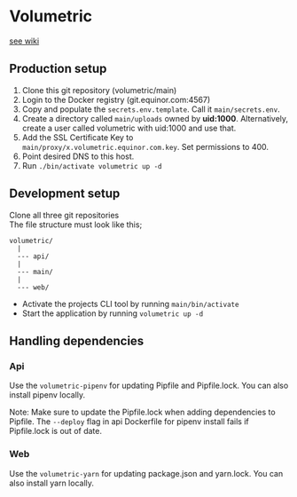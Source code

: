 # Volumetric

[see wiki](https://git.equinor.com/volumetric/main/wikis/)

## Production setup
1. Clone this git repository (volumetric/main)
2. Login to the Docker registry (git.equinor.com:4567)
3. Copy and populate the `secrets.env.template`. Call it `main/secrets.env`.
4. Create a directory called `main/uploads` owned by **uid:1000**. Alternatively, create a user called volumetric with uid:1000 and use that.
5. Add the SSL Certificate Key to `main/proxy/x.volumetric.equinor.com.key`. Set permissions to 400.
6. Point desired DNS to this host.
7. Run `./bin/activate volumetric up -d`

## Development setup
Clone all three git repositories  
The file structure must look like this;  
```
volumetric/
  |
  --- api/
  |
  --- main/
  |
  --- web/
```
- Activate the projects CLI tool by running `main/bin/activate` 
- Start the application by running `volumetric up -d`

## Handling dependencies

### Api

Use the `volumetric-pipenv` for updating Pipfile and Pipfile.lock. You can also install pipenv locally.

Note: Make sure to update the Pipfile.lock when adding dependencies to Pipfile. The `--deploy` flag in api Dockerfile for pipenv install fails if Pipfile.lock is out of date.

### Web

Use the `volumetric-yarn` for updating package.json and yarn.lock. You can also install yarn locally.


